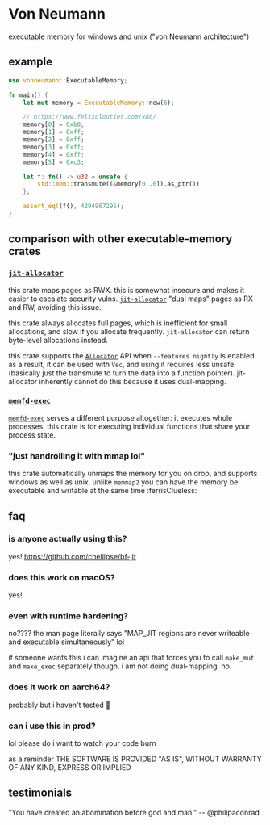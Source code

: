 Von Neumann
=====

executable memory for windows and unix ("von Neumann architecture")

## example

```rust
use vonneumann::ExecutableMemory;

fn main() {
    let mut memory = ExecutableMemory::new(6);

    // https://www.felixcloutier.com/x86/
    memory[0] = 0xb8;
    memory[1] = 0xff;
    memory[2] = 0xff;
    memory[3] = 0xff;
    memory[4] = 0xff;
    memory[5] = 0xc3;

    let f: fn() -> u32 = unsafe {
        std::mem::transmute((&memory[0..6]).as_ptr())
    };

    assert_eq!(f(), 4294967295);
}
```

## comparison with other executable-memory crates

### [`jit-allocator`]

this crate maps pages as RWX. this is somewhat insecure and makes it easier to escalate security vulns. [`jit-allocator`] "dual maps" pages as RX and RW, avoiding this issue.

this crate always allocates full pages, which is inefficient for small allocations, and slow if you allocate frequently. `jit-allocator` can return byte-level allocations instead.

this crate supports the [`Allocator`] API when `--features nightly` is enabled. as a result, it can be used with `Vec`, and using it requires less unsafe (basically just the transmute to turn the data into a function pointer). jit-allocator inherently cannot do this because it uses dual-mapping.

[`Allocator`]: https://doc.rust-lang.org/nightly/std/alloc/trait.Allocator.html
[`jit-allocator`]: https://docs.rs/crate/jit-allocator/

### [`memfd-exec`]

[`memfd-exec`] serves a different purpose altogether: it executes whole processes. this crate is for executing individual functions that share your process state.

[`memfd-exec`]: https://lib.rs/crates/memfd-exec

### "just handrolling it with mmap lol"

this crate automatically unmaps the memory for you on drop, and supports windows as well as unix.
unlike `memmap2` you can have the memory be executable and writable at the same time :ferrisClueless:

## faq

### is anyone actually using this?

yes! <https://github.com/chellipse/bf-jit>

### does this work on macOS?

yes!

### even with runtime hardening?

no???? the man page literally says "MAP_JIT regions are never writeable and executable simultaneously" lol

if someone wants this i can imagine an api that forces you to call `make_mut` and `make_exec` separately though. i am not doing dual-mapping. no.

### does it work on aarch64?

probably but i haven't tested 🤪

### can i use this in prod?

lol please do i want to watch your code burn

as a reminder THE SOFTWARE IS PROVIDED "AS IS", WITHOUT WARRANTY OF ANY KIND, EXPRESS OR IMPLIED

## testimonials

"You have created an abomination before god and man." -- @philipaconrad
